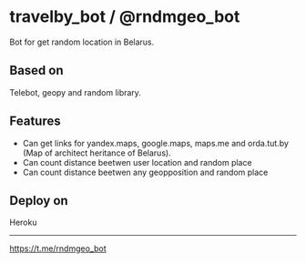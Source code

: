 # travelby_bot / @rndmgeo_bot
Bot for get random location in Belarus.
## Based on
Telebot, geopy and random library.
## Features
* Can get links for yandex.maps, google.maps, maps.me and orda.tut.by (Map of architect heritance of Belarus).
* Can count distance beetwen user location and random place
* Can count distance beetwen any geopposition and random place 
## Deploy on
Heroku

---
<https://t.me/rndmgeo_bot>
